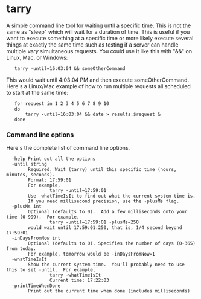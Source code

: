 # tarry
A simple command line tool for waiting until a specific time.  This is not the same as "sleep" which will wait for a duration of time.
This is useful if you want to execute something at a specific time or more likely execute several things at exactly the same time such as testing if a server can handle multiple <em>very</em> simultaneous requests.  You could use it like this with "&&" on Linux, Mac, or Windows:

```
   tarry -until=16:03:04 && someOtherCommand
```
This would wait until 4:03:04 PM and then execute someOtherCommand.  Here's a Linux/Mac example of how to run multiple requests all scheduled to start at the same time:

```
   for request in 1 2 3 4 5 6 7 8 9 10
   do
       tarry -until=16:03:04 && date > results.$request &
   done
```




### Command line options
Here's the complete list of command line options.  
```
  -help Print out all the options
  -until string
        Required. Wait (tarry) until this specific time (hours, minutes, seconds).  
        Format: 17:59:01
        For example,
                tarry -until=17:59:01
        Use -whatTimeIsIt to find out what the current system time is.  
        If you need millisecond precision, use the -plusMs flag.
  -plusMs int
        Optional (defaults to 0).  Add a few milliseconds onto your time (0-999).  For example,
                tarry -until=17:59:01 -plusMs=250
        would wait until 17:59:01:250, that is, 1/4 second beyond 17:59:01
  -inDaysFromNow int
        Optional (defaults to 0). Specifies the number of days (0-365) from today.  
        For example, tomorrow would be -inDaysFromNow=1
  -whatTimeIsIt
        Show the current system time.  You'll probably need to use this to set -until.  For example,
                tarry -whatTimeIsIt
                Current time: 17:22:03
  -printTimeWhenDone
        Print out the current time when done (includes milliseconds)
              
```
